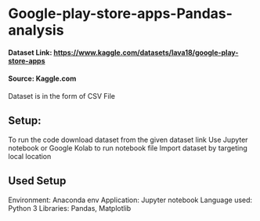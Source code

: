 # Google-play-store-apps-Pandas-analysis

#### Dataset Link: https://www.kaggle.com/datasets/lava18/google-play-store-apps 
#### Source: Kaggle.com
  Dataset is in the form of CSV File

## Setup:
  To run the code download dataset from the given dataset link
  Use Jupyter notebook or Google Kolab to run notebook file
  Import dataset by targeting local location
  
## Used Setup
  Environment: Anaconda env
  Application: Jupyter notebook
  Language used: Python 3
  Libraries: Pandas, Matplotlib
  
